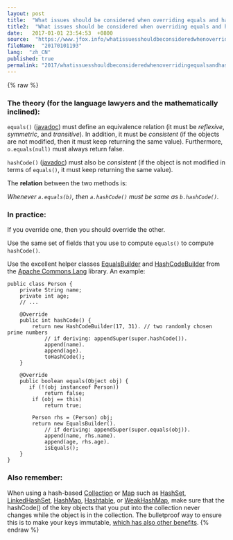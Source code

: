 ```yaml
---
layout: post
title:  "What issues should be considered when overriding equals and hashCode in Java?"
title2:  "What issues should be considered when overriding equals and hashCode in Java"
date:   2017-01-01 23:54:53  +0800
source:  "https://www.jfox.info/whatissuesshouldbeconsideredwhenoverridingequalsandhashcodeinjava.html"
fileName:  "20170101193"
lang:  "zh_CN"
published: true
permalink: "2017/whatissuesshouldbeconsideredwhenoverridingequalsandhashcodeinjava.html"
---
```

{% raw %}
### The theory (for the language lawyers and the mathematically inclined):

`equals()` ([javadoc](https://www.jfox.info/go.php?url=http://docs.oracle.com/javase/7/docs/api/java/lang/Object.html#equals(java.lang.Object))) must define an equivalence relation (it must be *reflexive*, *symmetric*, and *transitive*). In addition, it must be *consistent* (if the objects are not modified, then it must keep returning the same value). Furthermore, `o.equals(null)` must always return false.

`hashCode()` ([javadoc](https://www.jfox.info/go.php?url=http://docs.oracle.com/javase/7/docs/api/java/lang/Object.html#hashCode())) must also be *consistent* (if the object is not modified in terms of `equals()`, it must keep returning the same value).

The **relation** between the two methods is:

*Whenever `a.equals(b)`, then `a.hashCode()` must be same as `b.hashCode()`.*

### In practice:

If you override one, then you should override the other.

Use the same set of fields that you use to compute `equals()` to compute `hashCode()`.

Use the excellent helper classes [EqualsBuilder](https://www.jfox.info/go.php?url=http://commons.apache.org/proper/commons-lang/apidocs/org/apache/commons/lang3/builder/EqualsBuilder.html) and [HashCodeBuilder](https://www.jfox.info/go.php?url=http://commons.apache.org/proper/commons-lang/apidocs/org/apache/commons/lang3/builder/HashCodeBuilder.html) from the [Apache Commons Lang](https://www.jfox.info/go.php?url=http://commons.apache.org/lang/) library. An example:

    public class Person {
        private String name;
        private int age;
        // ...
    
        @Override
        public int hashCode() {
            return new HashCodeBuilder(17, 31). // two randomly chosen prime numbers
                // if deriving: appendSuper(super.hashCode()).
                append(name).
                append(age).
                toHashCode();
        }
    
        @Override
        public boolean equals(Object obj) {
           if (!(obj instanceof Person))
                return false;
            if (obj == this)
                return true;
    
            Person rhs = (Person) obj;
            return new EqualsBuilder().
                // if deriving: appendSuper(super.equals(obj)).
                append(name, rhs.name).
                append(age, rhs.age).
                isEquals();
        }
    }
    

### Also remember:

When using a hash-based [Collection](https://www.jfox.info/go.php?url=http://download.oracle.com/javase/1.4.2/docs/api/java/util/Collection.html) or [Map](https://www.jfox.info/go.php?url=http://download.oracle.com/javase/1.4.2/docs/api/java/util/Map.html) such as [HashSet](https://www.jfox.info/go.php?url=http://download.oracle.com/javase/1.4.2/docs/api/java/util/HashSet.html), [LinkedHashSet](https://www.jfox.info/go.php?url=http://download.oracle.com/javase/1.4.2/docs/api/java/util/LinkedHashSet.html), [HashMap](https://www.jfox.info/go.php?url=http://download.oracle.com/javase/1.4.2/docs/api/java/util/HashMap.html), [Hashtable](https://www.jfox.info/go.php?url=http://download.oracle.com/javase/1.4.2/docs/api/java/util/Hashtable.html), or [WeakHashMap](https://www.jfox.info/go.php?url=http://download.oracle.com/javase/1.4.2/docs/api/java/util/WeakHashMap.html), make sure that the hashCode() of the key objects that you put into the collection never changes while the object is in the collection. The bulletproof way to ensure this is to make your keys immutable, [which has also other benefits](https://www.jfox.info/go.php?url=http://www.javapractices.com/topic/TopicAction.do?Id=29).
{% endraw %}